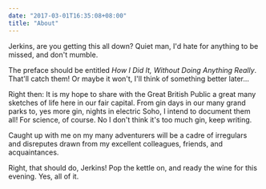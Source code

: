 ```yaml
---
date: "2017-03-01T16:35:08+08:00"
title: "About"
---
```


Jerkins, are you getting this all down? Quiet man, I'd hate for anything to be missed, and don't mumble.

The preface should be entitled _*How I Did It, Without Doing Anything Really*_. That'll catch them!
Or maybe it won't, I'll think of something better later...

Right then: It is my hope to share with the Great British Public a great many sketches of life here in our fair capital.
From gin days in our many grand parks to, yes more gin, nights in electric Soho, I intend to document them all! For science, of course. No I don't think it's too much gin, keep writing.

Caught up with me on my many adventurers will be a cadre of irregulars and disreputes drawn from my excellent colleagues, friends, and acquaintances.

Right, that should do, Jerkins! Pop the kettle on, and ready the wine for this evening. Yes, all of it.
